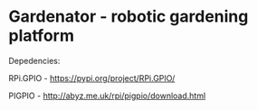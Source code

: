 # Gardenator - robotic gardening platform

Depedencies:

RPi.GPIO - https://pypi.org/project/RPi.GPIO/

PIGPIO - http://abyz.me.uk/rpi/pigpio/download.html
